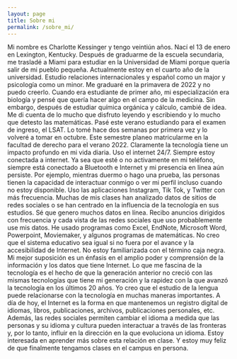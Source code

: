 ```yaml
---
layout: page
title: Sobre mi
permalink: /sobre_mi/
---
```

Mi nombre es Charlotte Kessinger y tengo veintiún años. Nací el 13 de enero en Lexington, Kentucky. Después de graduarme de la escuela secundaria, me trasladé a Miami para estudiar en la Universidad de Miami porque quería salir de mi pueblo pequeña. Actualmente estoy en el cuarto año de la universidad. Estudio relaciones internacionales y español como un major y psicología como un minor. Me graduaré en la primavera de 2022 y no puedo creerlo. Cuando era estudiante de primer año, mi especialización era biología y pensé que quería hacer algo en el campo de la medicina. Sin embargo, después de estudiar química orgánica y cálculo, cambié de idea. Me di cuenta de lo mucho que disfruto leyendo y escribiendo y lo mucho que detesto las matemáticas. Pasé este verano estudiando para el examen de ingreso, el LSAT. Lo tomé hace dos semanas por primera vez y lo volveré a tomar en octubre. Este semestre planeo matricularme en la facultad de derecho para el verano 2022.
Claramente la tecnología tiene un impacto profundo en mi vida diaria. Uso el internet 24/7. Siempre estoy conectada a internet. Ya sea que esté o no activamente en mi teléfono, siempre está conectado a Bluetooth e Internet y mi presencia en línea aún persiste. Por ejemplo, mientras duermo o hago una prueba, las personas tienen la capacidad de interactuar conmigo o ver mi perfil incluso cuando no estoy disponible. Uso las aplicaciones Instagram, Tik Tok, y Twitter con más frecuencia. Muchas de mis clases han analizado datos de sitios de redes sociales o se han centrado en la influencia de la tecnología en sus estudios. Sé que genero muchos datos en línea. Recibo anuncios dirigidos con frecuencia y cada vista de las redes sociales que uso probablemente use mis datos. He usado programas como Excel, EndNote, Microsoft Word, Powerpoint, Moviemaker, y algunos programas de matemáticas. No creo que el sistema educativo sea igual si no fuera por el avance y la accesibilidad de Internet.
	No estoy familiarizada con el término caja negra. Mi mejor suposición es un énfasis en el amplio poder y comprensión de la información y los datos que tiene Internet. Lo que me fascina de la tecnología es el hecho de que la generación anterior no creció con las mismas tecnologías que tiene mi generación y la rapidez con la que avanzó la tecnología en los últimos 20 años. Yo creo que el estudio de la lengua puede relacionarse con la tecnología en muchas maneras importantes. A día de hoy, el Internet es la forma en que mantenemos un registro digital de idiomas, libros, publicaciones, archivos, publicaciones personales, etc. Además, las redes sociales permiten cambiar el idioma a medida que las personas y su idioma y cultura pueden interactuar a través de las fronteras y, por lo tanto, influir en la dirección en la que evoluciona un idioma. Estoy interesada en aprender más sobre esta relación en clase. Y estoy muy feliz de que finalmente tengamos clases en el campus en persona.
